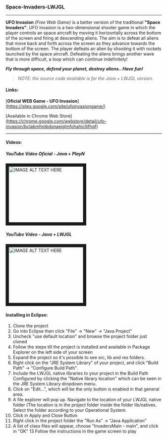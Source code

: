 ### Space-Invaders-LWJGL
------

**UFO Invasion** _(Free Web Game)_ is a better version of the traditional **"Space Invaders"**. UFO Invasion is a two-dimensional 
shooter game in which the player controls an space aircraft by moving it horizontally across the bottom of the screen and 
firing at descending aliens. The aim is to defeat all aliens that move back and forth across the screen as they advance 
towards the bottom of the screen. The player defeats an alien by shooting it with rockets launched by the space aircraft. 
Defeating the aliens brings another wave that is more difficult, a loop which can continue indefinitely!

**_Fly through space, defend your planet, destroy aliens.. Have fun!_**

>_NOTE: the source code available is for the Java + LWJGL version._

#### Links:

[**Oficial WEB Game - UFO Invasion**] (https://sites.google.com/site/ufoinvasiongame/)

[Available in Chrome Web Store] (https://chrome.google.com/webstore/detail/ufo-invasion/bclabmhmbdonaejglmfohahicllifhgf)

----
#### Videos:
##### YouTube Video Oficial - Java + PlayN
<a href="http://www.youtube.com/watch?feature=player_embedded&v=QUu4ARi1Sn8
" target="_blank"><img src="http://img.youtube.com/vi/QUu4ARi1Sn8/0.jpg" 
alt="IMAGE ALT TEXT HERE" width="240" height="180" border="10" /></a>

##### YouTube Video - Java + LWJGL
<a href="http://www.youtube.com/watch?feature=player_embedded&v=GUygut8MPDo
" target="_blank"><img src="http://img.youtube.com/vi/GUygut8MPDo/0.jpg" 
alt="IMAGE ALT TEXT HERE" width="240" height="180" border="10" /></a>

#### Installing in Eclipse:
1) Clone the project
2) Go into Eclipse then click "File" -> "New" -> "Java Project"
3) Uncheck "use default location" and browse the project folder just cloned
4) Follow the steps till the project is installed and available in Package Explorer on the left side of your screen
5) Expand the project so it's possible to see src, lib and res folders.
6) Right click on the "JRE System Library" of your project, and click "Build Path" -> "Configure Build Path".
7) Include the LWJGL native libraries to your project in the Build Path Configured by clicking the "Native library location" which can be seen in the JRE System Library dropdown menu.
8) Click on "Edit...", which will be the only button is enabled in that general area.
9) A file explorer will pop up. Navigate to the location of your LWJGL native folder (The location is in the project folder inside the folder lib/natives. Select the folder according to your Operational System.
10) Click in Apply and Close Button
11) Right click in the project folder the "Run As" -> "Java Application"
12) A list of class files will appear, choose "InvadersMain - main", and click in "OK"
13 Follow the instructions in the game screen to play